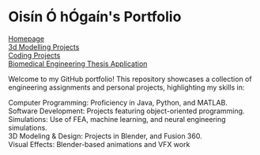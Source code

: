 
# Oisín Ó hÓgaín's Portfolio
[Homepage](https://github.com/Ohogan217/Ohogan2/tree/main/README.md)\
[3d Modelling Projects](https://github.com/Ohogan217/Ohogan2/tree/CAD-Surfacing-and-Modelling-Projects/README.md)\
[Coding Projects](https://github.com/Ohogan217/Ohogan2/tree/Software-Engineering/README.md)\
[Biomedical Engineering Thesis Application](https://github.com/Ohogan217/Ohogan2/tree/Software-Engineering/README.md)

Welcome to my GitHub portfolio! This repository showcases a collection of engineering assignments and personal projects, highlighting my skills in:

Computer Programming: Proficiency in Java, Python, and MATLAB.\
Software Development: Projects featuring object-oriented programming.\
Simulations: Use of FEA, machine learning, and neural engineering simulations.\
3D Modeling & Design: Projects in Blender, and Fusion 360.\
Visual Effects: Blender-based animations and VFX work

